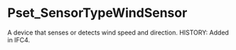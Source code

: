 # Pset_SensorTypeWindSensor

A device that senses or detects wind speed and direction. HISTORY: Added in IFC4.
